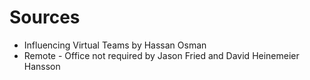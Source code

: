 # Sources
- Influencing Virtual Teams by Hassan Osman
- Remote - Office not required by Jason Fried and David Heinemeier Hansson
